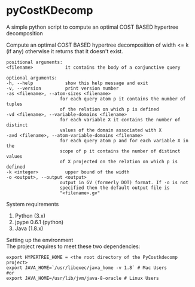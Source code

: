 # pyCostKDecomp
A simple python script to compute an optimal COST BASED hypertree decomposition

Compute an optimal COST BASED hypertree decomposition of width <= k (if any)
otherwise it returns that it doesn't exist.

    positional arguments:
    <filename>            it contains the body of a conjunctive query

    optional arguments:
    -h, --help            show this help message and exit
    -v, --version         print version number
    -as <filename>, --atom-sizes <filename>
                        for each query atom p it contains the number of tuples
                        of the relation on which p is defined
    -vd <filename>, --variable-domains <filename>
                        for each variable X it contains the number of distinct
                        values of the domain associated with X
    -avd <filename>, --atom-variable-domains <filename>
                        for each query atom p and for each variable X in the
                        scope of p it contains the number of distinct values
                        of X projected on the relation on which p is defined
    -k <integer>          upper bound of the width
    -o <output>, --output <output>
                        output in GV (formerly DOT) format. If -o is not
                        specified then the default output file is
                        "<filename>.gv"
    
System requirements <br/>
1. Python (3.x)
2. jpype 0.6.1 (python)
3. Java (1.8.x)
    
    
Setting up the environment <br/> 
The project requires to meet these two dependencies:
    
    export HYPERTREE_HOME = <the root directory of the PyCostkdecomp project>
    export JAVA_HOME=`/usr/libexec/java_home -v 1.8` # Mac Users
    #or 
    export JAVA_HOME=/usr/lib/jvm/java-8-oracle # Linux Users

